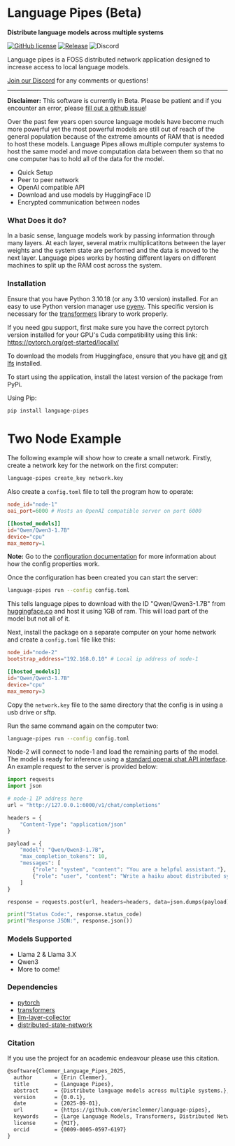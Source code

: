 # Language Pipes (Beta)

**Distribute language models across multiple systems**  

[![GitHub license][License-Image]](License-Url)
[![Release][Release-Image]][Release-Url] 
![Discord](https://img.shields.io/discord/1406717394260594738)


[License-Image]: https://img.shields.io/badge/license-MIT-blue.svg
[License-Url]: https://github.com/erinclemmer/language-pipes/blob/main/LICENSE

[Release-Url]: https://github.com/erinclemmer/language-pipes/releases/latest
[Release-Image]: https://img.shields.io/github/v/release/erinclemmer/language-pipes

[PyPiVersion-Url]: https://img.shields.io/pypi/v/language-pipes
[PythonVersion-Url]: https://img.shields.io/pypi/pyversions/language-pipes

Language pipes is a FOSS distributed network application designed to increase access to local language models.  

[Join our Discord](https://discord.gg/CPvC78E53a) for any comments or questions!  

---  

**Disclaimer:** This software is currently in Beta. Please be patient and if you encounter an error, please [fill out a github issue](https://github.com/erinclemmer/language-pipes/issues/new)!   

Over the past few years open source language models have become much more powerful yet the most powerful models are still out of reach of the general population because of the extreme amounts of RAM that is needed to host these models. Language Pipes allows multiple computer systems to host the same model and move computation data between them so that no one computer has to hold all of the data for the model.
- Quick Setup
- Peer to peer network
- OpenAI compatible API
- Download and use models by HuggingFace ID
- Encrypted communication between nodes

### What Does it do?
In a basic sense, language models work by passing information through many layers. At each layer, several matrix multiplicatitons between the layer weights and the system state are performed and the data is moved to the next layer. Language pipes works by hosting different layers on different machines to split up the RAM cost across the system.

### Installation
Ensure that you have Python 3.10.18 (or any 3.10 version) installed. For an easy to use Python version manager use [pyenv](https://github.com/pyenv/pyenv). This specific version is necessary for the [transformers](https://github.com/huggingface/transformers) library to work properly.  
  
If you need gpu support, first make sure you have the correct pytorch version installed for your GPU's Cuda compatibility using this link:  
https://pytorch.org/get-started/locally/

To download the models from Huggingface, ensure that you have [git](https://git-scm.com/) and [git lfs](https://git-lfs.com/) installed.  

To start using the application, install the latest version of the package from PyPi.

Using Pip:
```bash
pip install language-pipes
```

# Two Node Example
The following example will show how to create a small network. Firstly, create a network key for the network on the first computer:
```bash
language-pipes create_key network.key
```

Also create a `config.toml` file to tell the program how to operate:

```toml
node_id="node-1"
oai_port=6000 # Hosts an OpenAI compatible server on port 6000

[[hosted_models]]
id="Qwen/Qwen3-1.7B"
device="cpu"
max_memory=1
```

**Note:** Go to the [configuration documentation](/documentation/configuration.md) for more information about how the config properties work.

Once the configuration has been created you can start the server:
```bash
language-pipes run --config config.toml
```

This tells language pipes to download with the ID "Qwen/Qwen3-1.7B" from [huggingface.co](huggingface.co) and host it using 1GB of ram. This will load part of the model but not all of it.

Next, install the package on a separate computer on your home network and create a `config.toml` file like this:

```toml
node_id="node-2"
bootstrap_address="192.168.0.10" # Local ip address of node-1

[[hosted_models]]
id="Qwen/Qwen3-1.7B"
device="cpu"
max_memory=3
```

Copy the `network.key` file to the same directory that the config is in using a usb drive or sftp. 

Run the same command again on the computer two:
```bash
language-pipes run --config config.toml
```

Node-2 will connect to node-1 and load the remaining parts of the model. The model is ready for inference using a [standard openai chat API interface](https://platform.openai.com/docs/api-reference/chat/create). An example request to the server is provided below:

```python
import requests
import json

# node-1 IP address here
url = "http://127.0.0.1:6000/v1/chat/completions"

headers = {
    "Content-Type": "application/json"
}

payload = {
    "model": "Qwen/Qwen3-1.7B",
    "max_completion_tokens": 10,
    "messages": [
        {"role": "system", "content": "You are a helpful assistant."},
        {"role": "user", "content": "Write a haiku about distributed systems."}
    ]
}

response = requests.post(url, headers=headers, data=json.dumps(payload))

print("Status Code:", response.status_code)
print("Response JSON:", response.json())
```

### Models Supported
* Llama 2 & Llama 3.X  
* Qwen3
* More to come!

### Dependencies
- [pytorch](pytorch.org)
- [transformers](https://huggingface.co/docs/transformers) 
- [llm-layer-collector](https://github.com/erinclemmer/llm-layer-collector)
- [distributed-state-network](https://github.com/erinclemmer/distributed_state_network)

### Citation
If you use the project for an academic endeavour please use this citation.

```latex
@software{Clemmer_Language_Pipes_2025,
  author       = {Erin Clemmer},
  title        = {Language Pipes},
  abstract     = {Distribute language models across multiple systems.},
  version      = {0.0.1},
  date         = {2025-09-01},
  url          = {https://github.com/erinclemmer/language-pipes},
  keywords     = {Large Language Models, Transformers, Distributed Networks},
  license      = {MIT},
  orcid        = {0009-0005-0597-6197}
}
```